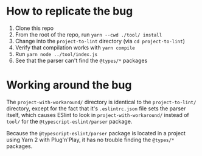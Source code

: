 # How to replicate the bug

1. Clone this repo
1. From the root of the repo, run `yarn --cwd ./tool/ install`
1. Change into the `project-to-lint` directory (via `cd project-to-lint`)
1. Verify that compilation works with `yarn compile`
1. Run `yarn node ../tool/index.js`
1. See that the parser can't find the `@types/*` packages

# Working around the bug

The `project-with-workaround/` directory is identical to the `project-to-lint/` directory, except for the fact that it's `.eslintrc.json` file sets the parser itself, which causes ESlint to look in `project-with-workaround/` instead of `tool/` for the `@typescript-eslint/parser` package.

Because the `@typescript-eslint/parser` package is located in a project using Yarn 2 with Plug'n'Play, it has no trouble finding the `@types/*` packages.

